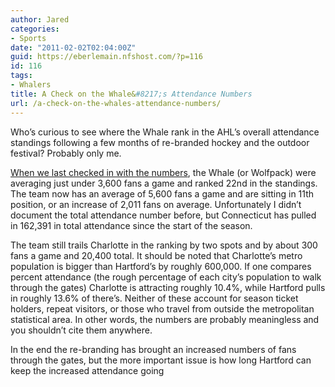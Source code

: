 ```yaml
---
author: Jared
categories:
- Sports
date: "2011-02-02T02:04:00Z"
guid: https://eberlemain.nfshost.com/?p=116
id: 116
tags:
- Whalers
title: A Check on the Whale&#8217;s Attendance Numbers
url: /a-check-on-the-whales-attendance-numbers/
---
```

<!-- wp:paragraph -->
<p>Who’s curious to see where the Whale rank in the AHL’s overall attendance standings following a few months of re-branded hockey and the outdoor festival? Probably only me.</p>
<!-- /wp:paragraph -->

<!-- wp:paragraph -->
<p><a href="https://blog.jaredeberle.org/do-hartfords-ahl-attendance-figures-mean-anything-for-its-potential-nhl-future/">When we last checked in with the numbers</a>, the Whale (or Wolfpack) were averaging just under 3,600 fans a game and ranked 22nd in the standings. The team now has an average of 5,600 fans a game and are sitting in 11th position, or an increase of 2,011 fans on average. Unfortunately I didn’t document the total attendance number before, but Connecticut has pulled in 162,391 in total attendance since the start of the season.</p>
<!-- /wp:paragraph -->

<!-- wp:paragraph -->
<p>The team still trails Charlotte in the ranking by two spots and by about 300 fans a game and 20,400 total. It should be noted that Charlotte’s metro population is bigger than Hartford’s by roughly 600,000. If one compares percent attendance (the rough percentage of each city’s population to walk through the gates) Charlotte is attracting roughly 10.4%, while Hartford pulls in roughly 13.6% of there’s. Neither of these account for season ticket holders, repeat visitors, or those who travel from outside the metropolitan statistical area. In other words, the numbers are probably meaningless and you shouldn’t cite them anywhere.</p>
<!-- /wp:paragraph -->

<!-- wp:paragraph -->
<p>In the end the re-branding has brought an increased numbers of fans through the gates, but the more important issue is how long Hartford can keep the increased attendance going</p>
<!-- /wp:paragraph -->